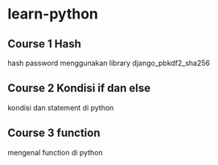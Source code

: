 # learn-python

## Course 1 Hash
hash password menggunakan library django_pbkdf2_sha256

## Course 2 Kondisi if dan else
kondisi dan statement di python

## Course 3 function
mengenal function di python
